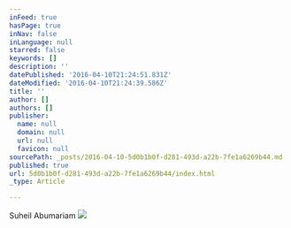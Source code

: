 ```yaml
---
inFeed: true
hasPage: true
inNav: false
inLanguage: null
starred: false
keywords: []
description: ''
datePublished: '2016-04-10T21:24:51.831Z'
dateModified: '2016-04-10T21:24:39.586Z'
title: ''
author: []
authors: []
publisher:
  name: null
  domain: null
  url: null
  favicon: null
sourcePath: _posts/2016-04-10-5d0b1b0f-d281-493d-a22b-7fe1a6269b44.md
published: true
url: 5d0b1b0f-d281-493d-a22b-7fe1a6269b44/index.html
_type: Article

---
```

Suheil Abumariam
![](https://the-grid-user-content.s3-us-west-2.amazonaws.com/de695828-3bac-4924-b54d-d4bab6df3c3c.png)